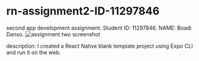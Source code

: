# rn-assignment2-ID-11297846
second app development assignment.
Student ID: 11297846.
NAME: Boadi Danso.
![assignment two screenshot](https://github.com/Enoch1602/rn-assignment2-ID-11297846/assets/154433789/5d738497-ca7d-4157-a13e-43064f1a1d44)

description:
I created a  React Native blank template project using Expo CLI and run it on the web.
